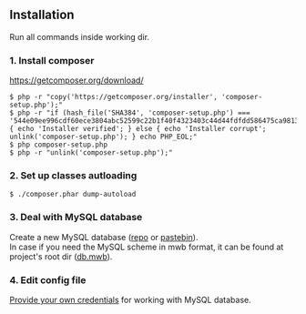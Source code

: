 ## Installation
Run all commands inside working dir.

### 1. Install composer

https://getcomposer.org/download/

```
$ php -r "copy('https://getcomposer.org/installer', 'composer-setup.php');"
$ php -r "if (hash_file('SHA384', 'composer-setup.php') === '544e09ee996cdf60ece3804abc52599c22b1f40f4323403c44d44fdfdd586475ca9813a858088ffbc1f233e9b180f061') { echo 'Installer verified'; } else { echo 'Installer corrupt'; unlink('composer-setup.php'); } echo PHP_EOL;"
$ php composer-setup.php
$ php -r "unlink('composer-setup.php');"
```

### 2. Set up classes autloading
```
$ ./composer.phar dump-autoload
```

### 3. Deal with MySQL database
Create a new MySQL database ([repo](db.sql) or [pastebin](https://pastebin.com/AaBT4rHJ)).  
In case if you need the MySQL scheme in mwb format, it can be found at project's root dir ([db.mwb](db.mwb)).

### 4. Edit config file
[Provide your own credentials](components/Config.php) for working with MySQL database.